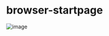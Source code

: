 # browser-startpage

![image](https://github.com/70insign/browser-startpage/assets/33824986/e7c7e396-268f-44c5-8b74-c925bb597d0d)
